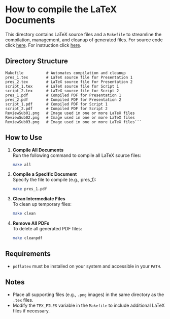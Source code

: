 # How to compile the LaTeX Documents

This directory contains LaTeX source files and a `Makefile` to streamline the compilation, management, and cleanup of generated files. For source code click [here](https://github.com/naeemxnorabbasi/NewReviewerToolKit). For instruction click [here](https://naeemxnorabbasi.github.io/NewReviewerToolKit/).


## Directory Structure

```plaintext
Makefile          # Automates compilation and cleanup
pres_1.tex        # LaTeX source file for Presentation 1
pres_2.tex        # LaTeX source file for Presentation 2
script_1.tex      # LaTeX source file for Script 1
script_2.tex      # LaTeX source file for Script 2
pres_1.pdf        # Compiled PDF for Presentation 1
pres_2.pdf        # Compiled PDF for Presentation 2
script_1.pdf      # Compiled PDF for Script 1
script_2.pdf      # Compiled PDF for Script 2
ReviewSub01.png   # Image used in one or more LaTeX files
ReviewSub02.png   # Image used in one or more LaTeX files
ReviewSub03.png   # Image used in one or more LaTeX files```
```
## How to Use
1. **Compile All Documents**  
   Run the following command to compile all LaTeX source files:

   ```bash
   make all
   ```

2. **Compile a Specific Document**  
   Specify the file to compile (e.g., pres_1):

   ```bash
   make pres_1.pdf
   ```

3. **Clean Intermediate Files**  
   To clean up temporary files:

   ```bash
   make clean
   ```

4. **Remove All PDFs**  
   To delete all generated PDF files:

   ```bash
   make cleanpdf
   ```

## Requirements

- `pdflatex` must be installed on your system and accessible in your `PATH`.


## Notes

- Place all supporting files (e.g., `.png` images) in the same directory as the `.tex` files.
- Modify the `TEX_FILES` variable in the `Makefile` to include additional LaTeX files if necessary.
